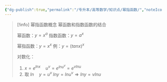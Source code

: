 ```yaml
---
{"dg-publish":true,"permalink":"/专升本/高等数学/知识点/幂指函数/","noteIcon":""}
---
```


>[!info] 幂指函数概念
>幂函数和指数函数的结合
>
>幂函数：$y=x^a$
>指数函数：$y=a^x$
>
>幂指函数：$y=x^x$
>例：$y=(tanx)^x$
>
>对数化：
>1. $x=e^{lnx} \quad u^v=e^{lnu^v}=e^{vlnu}$
>2. 取 $ln \quad y=u^v \; lny=lnu^v \Rightarrow lny=vlnu$